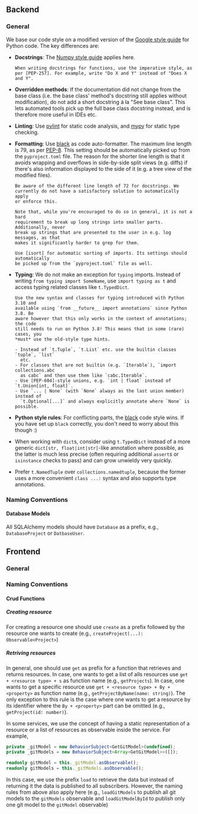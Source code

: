 <!--
 ~ SPDX-FileCopyrightText: Copyright DB Netz AG and the capella-collab-manager contributors
 ~ SPDX-License-Identifier: Apache-2.0
 -->

## Backend

### General

We base our code style on a modified version of the [Google style guide] for
Python code. The key differences are:

- **Docstrings**: The [Numpy style guide] applies here.

      When writing docstrings for functions, use the imperative style, as
      per [PEP-257]. For example, write "Do X and Y" instead of "Does X and Y".

- **Overridden methods**: If the documentation did not change from the base
  class (i.e. the base class' method's docstring still applies without modification),
  do not add a short docstring á la "See base class". This lets automated tools pick
  up the full base class docstring instead, and is therefore more useful in IDEs etc.

- **Linting**: Use [pylint] for static code analysis, and [mypy] for
  static type checking.

- **Formatting**: Use [black] as code auto-formatter. The maximum line length is 79,
  as per [PEP-8]. This setting should be automatically picked up from the
  `pyproject.toml` file. The reason for the shorter line length is that it avoids
  wrapping and overflows in side-by-side split views (e.g. diffs) if there's also
  information displayed to the side of it (e.g. a tree view of the modified files).

      Be aware of the different line length of 72 for docstrings. We
      currently do not have a satisfactory solution to automatically apply
      or enforce this.

      Note that, while you're encouraged to do so in general, it is not a hard
      requirement to break up long strings into smaller parts. Additionally, never
      break up strings that are presented to the user in e.g. log messages, as that
      makes it significantly harder to grep for them.

      Use [isort] for automatic sorting of imports. Its settings should automatically
      be picked up from the `pyproject.toml` file as well.

- **Typing**: We do not make an exception for `typing` imports. Instead of
  writing `from typing import SomeName`, use `import typing as t` and access
  typing related classes like `t.TypedDict`.

      Use the new syntax and classes for typing introduced with Python 3.10 and
      available using `from __future__ import annotations` since Python 3.8. Be
      aware however that this only works in the context of annotations; the code
      still needs to run on Python 3.8! This means that in some (rare) cases, you
      *must* use the old-style type hints.

      - Instead of `t.Tuple`, `t.List` etc. use the builtin classes `tuple`, `list`
        etc.
      - For classes that are not builtin (e.g. `Iterable`), `import collections.abc
        as cabc` and then use them like `cabc.Iterable`.
      - Use [PEP-604]-style unions, e.g. `int | float` instead of `t.Union[int, float]`.
      - Use `... | None` (with `None` always as the last union member) instead of
        `t.Optional[...]` and always explicitly annotate where `None` is possible.

- **Python style rules**: For conflicting parts, the [black] code style
  wins. If you have set up `black` correctly, you don't need to worry about
  this though :)
- When working with `dict`s, consider using `t.TypedDict` instead of a more
  generic `dict[str, float|int|str]`-like annotation where possible, as the
  latter is much less precise (often requiring additional `assert`s or
  `isinstance` checks to pass) and can grow unwieldy very quickly.
- Prefer `t.NamedTuple` over `collections.namedtuple`, because the former uses
  a more convenient `class ...:` syntax and also supports type annotations.

### Naming Conventions

#### Database Models

All SQLAlchemy models should have `Database` as a prefix, e.g., `DatabaseProject` or
`DatbaseUser`.

## Frontend

### General

### Naming Conventions

#### Crud Functions

##### Creating resource

For creating a resource one should use `create` as a prefix followed by
the resource one wants to create (e.g., `createProject(...): Observable<Project>`)

##### Retriving resources

In general, one should use `get` as prefix for a function that retrieves and
returns resources.
In case, one wants to get a list of alls resources use `get + <resource type> + s`
as function name (e.g., `getProjects`).
In case, one wants to get a specific resource use `get + <resource type> + By + <property>`
as function name (e.g., `getProjectByName(name: string)`). The only exception
to this rule is the case where one wants to get a resource by its identifier
where the `By + <property>` part can be omitted (e.g., `getProject(id: number)`).

In some services, we use the concept of having a static representation of a resource or
a list of resources as observable inside the service. For example,

```ts
private _gitModel = new BehaviorSubject<GetGitModel>(undefined);
private _gitModels = new BehaviorSubject<Array<GetGitModel>>([]);

readonly gitModel = this._gitModel.asObservable();
readonly gitModels = this._gitModels.asObservable();
```

In this case, we use the prefix `load` to retrieve the data but instead of
returning it the data is published to all subscribers. However, the naming
rules from above also apply here (e.g., `loadGitModels` to publish all git models
to the `gitModels` observable and `loadGitModelById` to publish only one git model
to the `gitModel` observable)

[google style guide]: https://google.github.io/styleguide/pyguide.html
[numpy style guide]: https://numpydoc.readthedocs.io/en/latest/format.html
[pep-8]: https://peps.python.org/pep-0008/
[pep-257]: https://peps.python.org/pep-0257/
[pep-604]: https://www.python.org/dev/peps/pep-0604/
[mypy]: https://github.com/python/mypy
[pylint]: https://github.com/PyCQA/pylint
[isort]: https://github.com/PyCQA/isort
[black]: https://black.readthedocs.io/en/stable/the_black_code_style/current_style.html
